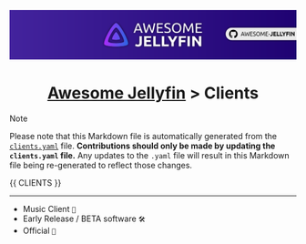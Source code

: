 <!--
⚠️ WARNING: DO NOT EDIT THIS FILE ⚠️

This Markdown file is auto-generated from the `assets/clients/clients.yaml` file. 
Any manual changes made to this file will be overwritten the next time it is generated. 
To make changes, please edit the `assets/clients/clients.yaml` file and regenerate this Markdown file.
-->

<p align="center">
  <img src="assets/banner.png" />
  <h1 align="center"><a href="https://github.com/awesome-jellyfin/awesome-jellyfin">Awesome Jellyfin</a> > Clients</h1>
</p>

> [!NOTE]
> Please note that this Markdown file is automatically generated from the [`clients.yaml`](./assets/clients/clients.yaml) file. 
> **Contributions should only be made by updating the `clients.yaml` file.** 
> Any updates to the `.yaml` file will result in this Markdown file being re-generated to reflect those changes.

{{ CLIENTS }}

---

* Music Client ` 🎵 `
* Early Release / BETA software ` 🛠️ `
* Official ` 🔹 `
